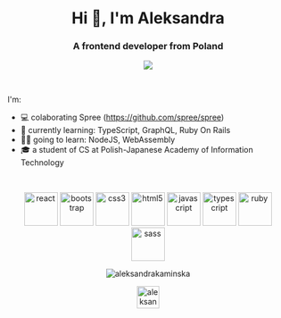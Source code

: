 <h1 align="center">Hi 👋, I'm Aleksandra</h1>
<h3 align="center">A frontend developer from Poland</h3>

<p align="center">
  <img src="https://media.giphy.com/media/QBGfW8HqzXzYDojCqo/giphy.gif" />
</p>
<br>

I'm:
- 💻 colaborating Spree (https://github.com/spree/spree)
- 🧠 currently learning: TypeScript, GraphQL, Ruby On Rails
- 💪🏼 going to learn: NodeJS, WebAssembly
- 🎓 a student of CS at Polish-Japanese Academy of Information Technology

<br> 
<p align="center"><img src="https://konpa.github.io/devicon/devicon.git/icons/react/react-original-wordmark.svg" alt="react" width="60" height="60"/> <img src="https://konpa.github.io/devicon/devicon.git/icons/bootstrap/bootstrap-plain.svg" alt="bootstrap" width="60" height="60"/> <img src="https://konpa.github.io/devicon/devicon.git/icons/css3/css3-original-wordmark.svg" alt="css3" width="60" height="60"/> <img src="https://konpa.github.io/devicon/devicon.git/icons/html5/html5-original-wordmark.svg" alt="html5" width="60" height="60"/> <img src="https://konpa.github.io/devicon/devicon.git/icons/javascript/javascript-original.svg" alt="javascript" width="60" height="60"/> <img src="https://konpa.github.io/devicon/devicon.git/icons/typescript/typescript-original.svg" alt="typescript" width="60" height="60"/> <img src="https://konpa.github.io/devicon/devicon.git/icons/ruby/ruby-original-wordmark.svg" alt="ruby" width="60" height="60"/> <img src="https://konpa.github.io/devicon/devicon.git/icons/sass/sass-original.svg" alt="sass" width="60" height="60"/></p>

<p align="center"> 
  <img src="https://github-readme-stats.vercel.app/api?username=aleksandrakaminska&show_icons=true&title_color=fff&icon_color=79ff97&text_color=9f9f9f&bg_color=151515" alt="aleksandrakaminska" /> 
</p>

<p align="center">
<a href="https://linkedin.com/in/aleksandra-kamińska" target="blank"><img align="center" src="https://cdn.jsdelivr.net/npm/simple-icons@3.0.1/icons/linkedin.svg" alt="aleksandra-kamińska" height="40" width="40" /></a>
</p>
